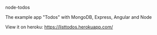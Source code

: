 node-todos

The example app "Todos" with MongoDB, Express, Angular and Node

View it on heroku: https://listtodos.herokuapp.com/
